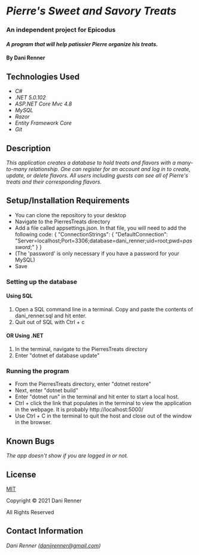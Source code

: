# _Pierre's Sweet and Savory Treats_
### An independent project for Epicodus

#### _A program that will help patissier Pierre organize his treats._

#### By Dani Renner

## Technologies Used

* _C#_
* _.NET 5.0.102_
* _ASP.NET Core Mvc 4.8_
* _MySQL_
* _Razor_
* _Entity Framework Core_
* _Git_

## Description

_This application creates a database to hold treats and flavors with a many-to-many relationship. One can register for an account and log in to create, update, or delete flavors. All users including guests can see all of Pierre's treats and their corresponding flavors._

## Setup/Installation Requirements

* You can clone the repository to your desktop
* Navigate to the PierresTreats directory
* Add a file called appsettings.json. In that file, you will need to add the following code:
{
  "ConnectionStrings": {
      "DefaultConnection": "Server=localhost;Port=3306;database=dani_renner;uid=root;pwd=_password_;"
  }
}
* (The 'password' is only necessary if you have a password for your MySQL)
* Save
### Setting up the database
#### Using SQL
1. Open a SQL command line in a terminal. Copy and paste the contents of dani_renner.sql and hit enter.
2. Quit out of SQL with Ctrl + c
#### OR Using .NET
1. In the terminal, navigate to the PierresTreats directory
2. Enter "dotnet ef database update"
### Running the program
* From the PierresTreats directory, enter "dotnet restore"
* Next, enter "dotnet build"
* Enter "dotnet run" in the terminal and hit enter to start a local host. 
* Ctrl + click the link that populates in the terminal to view the application in the webpage. It is probably http://localhost:5000/
* Use Ctrl + C in the terminal to quit the host and close out of the window in the browser.

## Known Bugs
 _The app doesn't show if you are logged in or not._

## License

[MIT](https://opensource.org/licenses/MIT)

Copyright © 2021 Dani Renner

All Rights Reserved

## Contact Information

_Dani Renner (danijrenner@gmail.com)_
